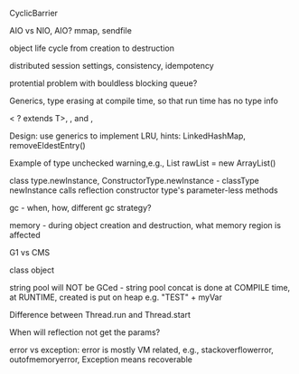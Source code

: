 CyclicBarrier

AIO vs NIO, AIO? mmap, sendfile

object life cycle from creation to destruction

distributed session settings, consistency, idempotency

protential problem with bouldless blocking queue?

Generics, type erasing at compile time, so that run time has no type info

< ? extends T>, <? super T>, and <?>,

Design: use generics to implement LRU, hints: LinkedHashMap, removeEldestEntry()

Example of type unchecked warning,e.g.,  List<String> rawList = new ArrayList()

class type.newInstance, ConstructorType.newInstance - classType newInstance calls reflection constructor type's parameter-less methods

gc - when, how, different gc strategy?

memory - during object creation and destruction, what memory region is affected

G1 vs CMS

class object

string pool will NOT be GCed - string pool concat is done at COMPILE time, at RUNTIME, created is put on heap e.g. "TEST" + myVar 

Difference between Thread.run and Thread.start

When will reflection not get the params?

error vs exception:  error is mostly VM related, e.g., stackoverflowerror, outofmemoryerror, Exception means recoverable 
